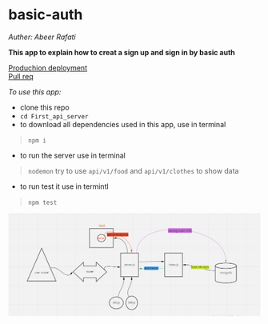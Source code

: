 # basic-auth


*Auther: Abeer Rafati*

**This app to explain how to creat a sign up and sign in by basic auth**   

[Produchion deployment](https://class04.herokuapp.com/)    
[Pull req](https://github.com/AbeerAl-Rafati/basic-auth/pull/3)   



*To use this app:*
- clone this repo  
- `cd First_api_server` 
- to download all dependencies used in this app, use in terminal 
> `npm i` 
- to run the server use in terminal  
> `nodemon` 
> try to use `api/v1/food` and `api/v1/clothes` to show data
- to run test it use in termintl 
> `npm test`    




![image](assets/lab6.PNG)